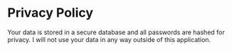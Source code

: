 # Privacy Policy

Your data is stored in a secure database and all passwords are hashed for privacy. I will not use your data in any way outside of this application.